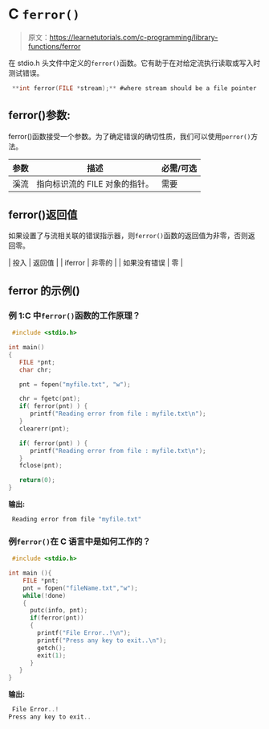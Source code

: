 # C `ferror()`

> 原文：<https://learnetutorials.com/c-programming/library-functions/ferror>

在 stdio.h 头文件中定义的`ferror()`函数。它有助于在对给定流执行读取或写入时测试错误。

```c
 **int ferror(FILE *stream);** #where stream should be a file pointer 

```

## ferror()参数:

ferror()函数接受一个参数。为了确定错误的确切性质，我们可以使用`perror()`方法。

| 参数 | 描述 | 必需/可选 |
| --- | --- | --- |
| 溪流 | 指向标识流的 FILE 对象的指针。 | 需要 |

## ferror()返回值

如果设置了与流相关联的错误指示器，则`ferror()`函数的返回值为非零，否则返回零。

| 投入 | 返回值 |
| iferror | 非零的 |
| 如果没有错误 | 零 |

## ferror 的示例()

### 例 1:C 中`ferror()`函数的工作原理？

```c
 #include <stdio.h>

int main()
{
   FILE *pnt;
   char chr;

   pnt = fopen("myfile.txt", "w");

   chr = fgetc(pnt);
   if( ferror(pnt) ) {
      printf("Reading error from file : myfile.txt\n");
   }
   clearerr(pnt);

   if( ferror(pnt) ) {
      printf("Reading error from file : myfile.txt\n");
   }
   fclose(pnt);

   return(0);
} 

```

**输出:**

```c
 Reading error from file "myfile.txt" 
```

### 例`ferror()`在 C 语言中是如何工作的？

```c
 #include <stdio.h>

int main (){
    FILE *pnt;
    pnt = fopen("fileName.txt","w");
    while(!done)
    {
      putc(info, pnt);
      if(ferror(pnt))
      {
        printf("File Error..!\n");
        printf("Press any key to exit..\n");
        getch();
        exit(1);
      }
   }
} 

```

**输出:**

```c
 File Error..!
Press any key to exit.. 
```